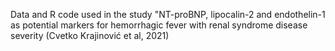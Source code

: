 Data and R code used in the study "NT-proBNP, lipocalin-2 and endothelin-1 as potential markers for hemorrhagic fever with renal syndrome disease severity (Cvetko Krajinović et al, 2021) 


